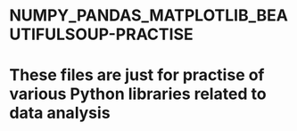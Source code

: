 # NUMPY_PANDAS_MATPLOTLIB_BEAUTIFULSOUP-PRACTISE
# These files are just for practise of various Python libraries related to data analysis
